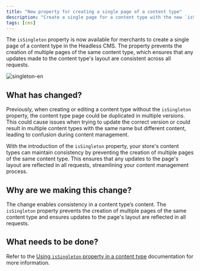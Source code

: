```yaml
---
title: "New property for creating a single page of a content type"
description: "Create a single page for a content type with the new `isSingleton` property, ensuring consistency and preventing duplication of layout updates."
tags: [cms]
---
```


The `isSingleton` property is now available for merchants to create a single page of a content type in the Headless CMS. The property prevents the creation of multiple pages of the same content type, which ensures that any updates made to the content type's layout are consistent across all requests.

![singleton-en](https://user-images.githubusercontent.com/67270558/230461926-6944c58e-60f2-4857-82d3-43ee507cac4e.gif)

## What has changed?

Previously, when creating or editing a content type without the `isSingleton` property, the content type page could be duplicated in multiple versions. This could cause issues when trying to update the correct version or could result in multiple content types with the same name but different content, leading to confusion during content management.

With the introduction of the `isSingleton` property, your store's content types can maintain consistency by preventing the creation of multiple pages of the same content type. This ensures that any updates to the page's layout are reflected in all requests, streamlining your content management process.


## Why are we making this change?
The change enables consistency in a content type’s content. The `isSingleton` property prevents the creation of multiple pages of the same content type and ensures updates to the page's layout are reflected in all requests.

## What needs to be done?
Refer to the [Using `isSingleton` property in a content type](/tbd) documentation for more information.

